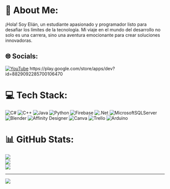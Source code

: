 # 💫 About Me:
¡Hola! Soy Elián, un estudiante apasionado y programador listo para desafiar los límites de la tecnología. Mi viaje en el mundo del desarrollo no solo es una carrera, sino una aventura emocionante para crear soluciones innovadoras.


## 🌐 Socials:
[![YouTube](https://img.shields.io/badge/YouTube-%23FF0000.svg?logo=YouTube&logoColor=white)]([https://youtube.com/c/@develop2204](https://www.youtube.com/channel/ucocqryy2gzb6hldtjp68vyw)) 
https://play.google.com/store/apps/dev?id=8829092285700106470

# 💻 Tech Stack:
![C#](https://img.shields.io/badge/c%23-%23239120.svg?style=for-the-badge&logo=c-sharp&logoColor=white) ![C++](https://img.shields.io/badge/c++-%2300599C.svg?style=for-the-badge&logo=c%2B%2B&logoColor=white) ![Java](https://img.shields.io/badge/java-%23ED8B00.svg?style=for-the-badge&logo=java&logoColor=white) ![Python](https://img.shields.io/badge/python-3670A0?style=for-the-badge&logo=python&logoColor=ffdd54) ![Firebase](https://img.shields.io/badge/firebase-%23039BE5.svg?style=for-the-badge&logo=firebase) ![.Net](https://img.shields.io/badge/.NET-5C2D91?style=for-the-badge&logo=.net&logoColor=white) ![MicrosoftSQLServer](https://img.shields.io/badge/Microsoft%20SQL%20Sever-CC2927?style=for-the-badge&logo=microsoft%20sql%20server&logoColor=white) ![Blender](https://img.shields.io/badge/blender-%23F5792A.svg?style=for-the-badge&logo=blender&logoColor=white) ![Affinity Designer](https://img.shields.io/badge/affinitydesginer-%231B72BE.svg?style=for-the-badge&logo=affinity-designer&logoColor=white) ![Canva](https://img.shields.io/badge/Canva-%2300C4CC.svg?style=for-the-badge&logo=Canva&logoColor=white) ![Trello](https://img.shields.io/badge/Trello-%23026AA7.svg?style=for-the-badge&logo=Trello&logoColor=white) ![Arduino](https://img.shields.io/badge/-Arduino-00979D?style=for-the-badge&logo=Arduino&logoColor=white)
# 📊 GitHub Stats:
![](https://github-readme-stats.vercel.app/api?username=elo356&theme=react&hide_border=false&include_all_commits=false&count_private=false)<br/>
![](https://github-readme-streak-stats.herokuapp.com/?user=elo356&theme=react&hide_border=false)<br/>
![](https://github-readme-stats.vercel.app/api/top-langs/?username=elo356&theme=react&hide_border=false&include_all_commits=false&count_private=false&layout=compact)

---
[![](https://visitcount.itsvg.in/api?id=elo356&icon=2&color=1)](https://visitcount.itsvg.in)

<!-- Proudly created with GPRM ( https://gprm.itsvg.in ) -->
